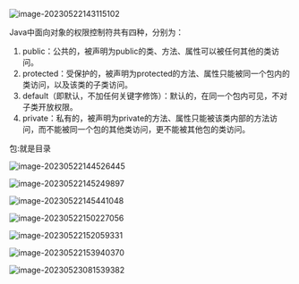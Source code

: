 ![image-20230522143115102](https://gitee.com/aiiw/images/raw/master/img/image-20230522143115102.png)

Java中面向对象的权限控制符共有四种，分别为：

1. public：公共的，被声明为public的类、方法、属性可以被任何其他的类访问。
2. protected：受保护的，被声明为protected的方法、属性只能被同一个包内的类访问，以及该类的子类访问。
3. default（即默认，不加任何关键字修饰）：默认的，在同一个包内可见，不对子类开放权限。
4. private：私有的，被声明为private的方法、属性只能被该类内部的方法访问，而不能被同一个包的其他类访问，更不能被其他包的类访问。



包:就是目录 

![image-20230522144526445](https://gitee.com/aiiw/images/raw/master/img/image-20230522144526445.png)



![image-20230522145249897](https://gitee.com/aiiw/images/raw/master/img/image-20230522145249897.png)

![image-20230522145441048](https://gitee.com/aiiw/images/raw/master/img/image-20230522145441048.png)



![image-20230522150227056](https://gitee.com/aiiw/images/raw/master/img/image-20230522150227056.png)





![image-20230522152059331](https://gitee.com/aiiw/images/raw/master/img/image-20230522152059331.png)

![image-20230522153940370](https://gitee.com/aiiw/images/raw/master/img/image-20230522153940370.png)

![image-20230523081539382](https://gitee.com/aiiw/images/raw/master/img/image-20230523081539382.png)